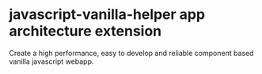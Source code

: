 # javascript-vanilla-helper app architecture extension
Create a high performance, easy to develop and reliable component based vanilla javascript webapp.